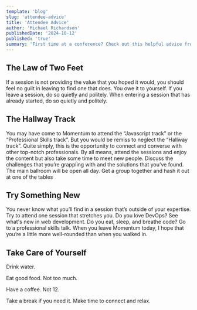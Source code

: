```yaml
---
template: 'blog'
slug: 'attendee-advice'
title: 'Attendee Advice'
author: 'Michael Richardson'
publishedDate: '2024-10-12'
published: 'true'
summary: 'First time at a conference? Check out this helpful advice from one of our organizers!'
---
```


## The Law of Two Feet

If a session is not providing the value that you hoped it would, you should feel no guilt in leaving to find one that does. You owe it to yourself. If you leave a session, do so quietly and politely. When entering a session that has already started, do so quietly and politely.

## The Hallway Track

You may have come to Momentum to attend the “Javascript track” or the “Professional Skills track”. But you would be remiss to neglect the “Hallway track”. Quite simply, this is the opportunity to connect and converse with other top-notch professionals. By all means, attend the sessions and enjoy the content but also take some time to meet new people. Discuss the challenges that you’re grappling with and the solutions that you’ve found.
The main ballroom will be open all day. Get a group together and hash it out at one of the tables

## Try Something New

You never know what you’ll find in a session that’s outside of your expertise. Try to attend one session that stretches you. Do you love DevOps? See what's new in web development. Do you eat, sleep, and breathe code? Go to a professional skills talk.
When you leave Momentum today, I hope that you’re a little more well-rounded than when you walked in.

## Take Care of Yourself

Drink water.

Eat good food. Not too much.

Have a coffee. Not 12.

Take a break if you need it. Make time to connect and relax.
